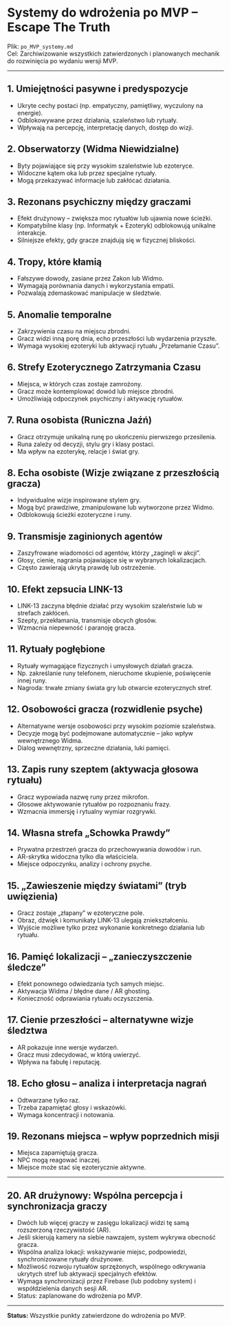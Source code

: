 
# Systemy do wdrożenia po MVP – Escape The Truth

Plik: `po_MVP_systemy.md`  
Cel: Zarchiwizowanie wszystkich zatwierdzonych i planowanych mechanik do rozwinięcia po wydaniu wersji MVP.

---

## 1. Umiejętności pasywne i predyspozycje
- Ukryte cechy postaci (np. empatyczny, pamiętliwy, wyczulony na energie).
- Odblokowywane przez działania, szaleństwo lub rytuały.
- Wpływają na percepcję, interpretację danych, dostęp do wizji.

## 2. Obserwatorzy (Widma Niewidzialne)
- Byty pojawiające się przy wysokim szaleństwie lub ezoteryce.
- Widoczne kątem oka lub przez specjalne rytuały.
- Mogą przekazywać informacje lub zakłócać działania.

## 3. Rezonans psychiczny między graczami
- Efekt drużynowy – zwiększa moc rytuałów lub ujawnia nowe ścieżki.
- Kompatybilne klasy (np. Informatyk + Ezoteryk) odblokowują unikalne interakcje.
- Silniejsze efekty, gdy gracze znajdują się w fizycznej bliskości.

## 4. Tropy, które kłamią
- Fałszywe dowody, zasiane przez Zakon lub Widmo.
- Wymagają porównania danych i wykorzystania empatii.
- Pozwalają zdemaskować manipulacje w śledztwie.

## 5. Anomalie temporalne
- Zakrzywienia czasu na miejscu zbrodni.
- Gracz widzi inną porę dnia, echo przeszłości lub wydarzenia przyszłe.
- Wymaga wysokiej ezoteryki lub aktywacji rytuału „Przełamanie Czasu”.

## 6. Strefy Ezoterycznego Zatrzymania Czasu
- Miejsca, w których czas zostaje zamrożony.
- Gracz może kontemplować dowód lub miejsce zbrodni.
- Umożliwiają odpoczynek psychiczny i aktywację rytuałów.

## 7. Runa osobista (Runiczna Jaźń)
- Gracz otrzymuje unikalną runę po ukończeniu pierwszego przesilenia.
- Runa zależy od decyzji, stylu gry i klasy postaci.
- Ma wpływ na ezoterykę, relacje i świat gry.

## 8. Echa osobiste (Wizje związane z przeszłością gracza)
- Indywidualne wizje inspirowane stylem gry.
- Mogą być prawdziwe, zmanipulowane lub wytworzone przez Widmo.
- Odblokowują ścieżki ezoteryczne i runy.

## 9. Transmisje zaginionych agentów
- Zaszyfrowane wiadomości od agentów, którzy „zaginęli w akcji”.
- Głosy, cienie, nagrania pojawiające się w wybranych lokalizacjach.
- Często zawierają ukrytą prawdę lub ostrzeżenie.

## 10. Efekt zepsucia LINK-13
- LINK-13 zaczyna błędnie działać przy wysokim szaleństwie lub w strefach zakłóceń.
- Szepty, przekłamania, transmisje obcych głosów.
- Wzmacnia niepewność i paranoję gracza.

## 11. Rytuały pogłębione
- Rytuały wymagające fizycznych i umysłowych działań gracza.
- Np. zakreślanie runy telefonem, nieruchome skupienie, poświęcenie innej runy.
- Nagroda: trwałe zmiany świata gry lub otwarcie ezoterycznych stref.

## 12. Osobowości gracza (rozwidlenie psyche)
- Alternatywne wersje osobowości przy wysokim poziomie szaleństwa.
- Decyzje mogą być podejmowane automatycznie – jako wpływ wewnętrznego Widma.
- Dialog wewnętrzny, sprzeczne działania, luki pamięci.

## 13. Zapis runy szeptem (aktywacja głosowa rytuału)
- Gracz wypowiada nazwę runy przez mikrofon.
- Głosowe aktywowanie rytuałów po rozpoznaniu frazy.
- Wzmacnia immersję i rytualny wymiar rozgrywki.

## 14. Własna strefa „Schowka Prawdy”
- Prywatna przestrzeń gracza do przechowywania dowodów i run.
- AR-skrytka widoczna tylko dla właściciela.
- Miejsce odpoczynku, analizy i ochrony psyche.

## 15. „Zawieszenie między światami” (tryb uwięzienia)
- Gracz zostaje „złapany” w ezoteryczne pole.
- Obraz, dźwięk i komunikaty LINK-13 ulegają zniekształceniu.
- Wyjście możliwe tylko przez wykonanie konkretnego działania lub rytuału.

## 16. Pamięć lokalizacji – „zanieczyszczenie śledcze”
- Efekt ponownego odwiedzania tych samych miejsc.
- Aktywacja Widma / błędne dane / AR ghosting.
- Konieczność odprawiania rytuału oczyszczenia.

## 17. Cienie przeszłości – alternatywne wizje śledztwa
- AR pokazuje inne wersje wydarzeń.
- Gracz musi zdecydować, w którą uwierzyć.
- Wpływa na fabułę i reputację.

## 18. Echo głosu – analiza i interpretacja nagrań
- Odtwarzane tylko raz.
- Trzeba zapamiętać głosy i wskazówki.
- Wymaga koncentracji i notowania.

## 19. Rezonans miejsca – wpływ poprzednich misji
- Miejsca zapamiętują gracza.
- NPC mogą reagować inaczej.
- Miejsce może stać się ezoterycznie aktywne.

---

## 20. AR drużynowy: Wspólna percepcja i synchronizacja graczy
- Dwóch lub więcej graczy w zasięgu lokalizacji widzi tę samą rozszerzoną rzeczywistość (AR).
- Jeśli skierują kamery na siebie nawzajem, system wykrywa obecność gracza.
- Wspólna analiza lokacji: wskazywanie miejsc, podpowiedzi, synchronizowane rytuały drużynowe.
- Możliwość rozwoju rytuałów sprzężonych, wspólnego odkrywania ukrytych stref lub aktywacji specjalnych efektów.
- Wymaga synchronizacji przez Firebase (lub podobny system) i współdzielenia danych sesji AR.
- Status: zaplanowane do wdrożenia po MVP.

---

**Status:** Wszystkie punkty zatwierdzone do wdrożenia po MVP.
